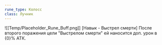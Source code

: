 ```yaml
---
rune_type: Колосс
class: Лучник
---
```

![[Temp/Placeholder_Rune_Buff.png]]
[Навык - Выстрел смерти] После второго поражения цели "Выстрелом смерти" ей наносится доп. урон в {0}% АТК.
